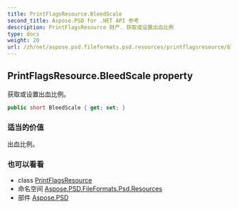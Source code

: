 ```yaml
---
title: PrintFlagsResource.BleedScale
second_title: Aspose.PSD for .NET API 参考
description: PrintFlagsResource 财产. 获取或设置出血比例
type: docs
weight: 20
url: /zh/net/aspose.psd.fileformats.psd.resources/printflagsresource/bleedscale/
---
```

## PrintFlagsResource.BleedScale property

获取或设置出血比例。

```csharp
public short BleedScale { get; set; }
```

### 适当的价值

出血比例。

### 也可以看看

* class [PrintFlagsResource](../)
* 命名空间 [Aspose.PSD.FileFormats.Psd.Resources](../../printflagsresource/)
* 部件 [Aspose.PSD](../../../)


